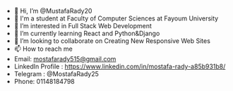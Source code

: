 - 👋 Hi, I’m @MustafaRady20
- 💞️ I'm a student at Faculty of Computer Sciences at Fayoum University
- 👀 I’m interested in Full Stack Web Development 
- 🌱 I’m currently learning React and Python&Django
- 💞️ I’m looking to collaborate on Creating New Responsive Web Sites
- 📫 How to reach me 
- Email: mostafarady515@gmail.com
- LinkedIn Profile : https://www.linkedin.com/in/mostafa-rady-a85b931b8/
- Telegram : @MostafaRady25
- Phone: 01148184798

<!---
MustafaRady20/MustafaRady20 is a ✨ special ✨ repository because its `README.md` (this file) appears on your GitHub profile.
You can click the Preview link to take a look at your changes.
--->
